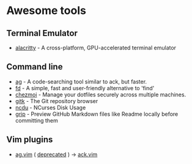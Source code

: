 # Awesome tools

## Terminal Emulator

- [alacritty](https://github.com/jwilm/alacritty) - A cross-platform, GPU-accelerated terminal emulator

## Command line

- [ag](https://github.com/ggreer/the_silver_searcher) - A code-searching tool similar to ack, but faster.
- [fd](https://github.com/sharkdp/fd) - A simple, fast and user-friendly alternative to 'find'
- [chezmoi](https://github.com/twpayne/chezmoi) - Manage your dotfiles securely across multiple machines.
- [gitk](https://git-scm.com/docs/gitk) - The Git repository browser
- [ncdu](https://dev.yorhel.nl/ncdu) - NCurses Disk Usage
- [grip](https://github.com/joeyespo/grip) - Preview GitHub Markdown files like Readme locally before committing them


## Vim plugins

- [ag.vim](https://github.com/rking/ag.vim) ( [deprecated](https://github.com/rking/ag.vim/issues/124#issuecomment-227038003) ) -> [ack.vim](https://github.com/mileszs/ack.vim) 
